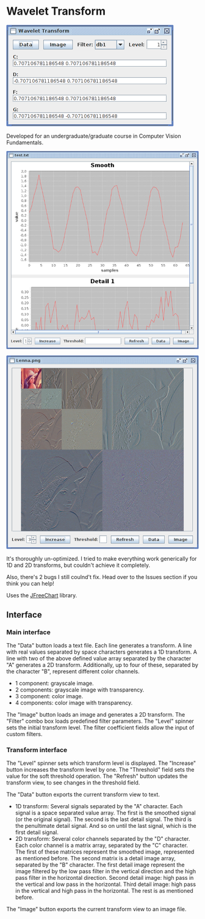 # Wavelet Transform

![main GUI](image/GUI/main.png)

Developed for an undergraduate/graduate course in Computer Vision Fundamentals.

![1D transform GUI](image/GUI/transform/1D.png)

![2D transform GUI; I didn't actually wanted to use Lena because of sexism and what not, but the image was readily available and there are Wavelet transforms of this image on Google Images, so it's easy to compare results](image/GUI/transform/2D.png)

It's thoroughly un-optimized. I tried to make everything work generically for 1D and 2D transforms, but couldn't achieve it completely.

Also, there's 2 bugs I still coulnd't fix. Head over to the Issues section if you think you can help!

Uses the [JFreeChart](http://www.jfree.org/jfreechart/) library.

## Interface

### Main interface

The "Data" button loads a text file. Each line generates a transform.
A line with real values separated by space characters generates a 1D transform.
A line with two of the above defined value array separated by the character "A" generates a 2D transform. Additionally, up to four of these, separated by the character "B", represent different color channels.

* 1 component: grayscale image.
* 2 components: grayscale image with transparency.
* 3 component: color image.
* 4 components: color image with transparency.

The "Image" button loads an image and generates a 2D transform.
The "Filter" combo box loads predefined filter parameters.
The "Level" spinner sets the initial transform level.
The filter coefficient fields allow the input of custom filters.

### Transform interface

The "Level" spinner sets which transform level is displayed.
The "Increase" button increases the transform level by one.
The "Threshold" field sets the value for the soft threshold operation.
The "Refresh" button updates the transform view, to see changes in the threshold field.

The "Data" button exports the current transform view to text.
* 1D transform: Several signals separated by the "A" character. Each signal is a space separated value array. The first is the smoothed signal (or the original signal). The second is the last detail signal. The third is the penultimate detail signal. And so on until the last signal, which is the first detail signal.
* 2D transform: Several color channels separated by the "D" character. Each color channel is a matrix array, separated by the "C" character. The first of these matrices represent the smoothed image, represented as mentioned before. The second matrix is a detail image array, separated by the "B" character. The first detail image represent the image filtered by the low pass filter in the vertical direction and the high pass filter in the horizontal direction. Second detail image: high pass in the vertical and low pass in the horizontal. Third detail image: high pass in the vertical and high pass in the horizontal. The rest is as mentioned before.

The "Image" button exports the current transform view to an image file.
